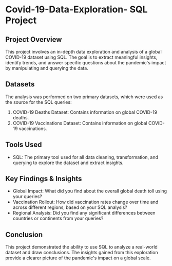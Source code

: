 # Covid-19-Data-Exploration- SQL Project
## Project Overview

This project involves an in-depth data exploration and analysis of a global COVID-19 dataset using SQL. The goal is to extract meaningful insights, identify trends, and answer specific questions about the pandemic's impact by manipulating and querying the data.

## Datasets

The analysis was performed on two primary datasets, which were used as the source for the SQL queries:

1.  COVID-19 Deaths Dataset: Contains information on global COVID-19 deaths.
2.  COVID-19 Vaccinations Dataset: Contains information on global COVID-19 vaccinations.

## Tools Used

* SQL: The primary tool used for all data cleaning, transformation, and querying to explore the dataset and extract insights.

## Key Findings & Insights

* Global Impact: What did you find about the overall global death toll using your queries?
* Vaccination Rollout: How did vaccination rates change over time and across different regions, based on your SQL analysis?
* Regional Analysis: Did you find any significant differences between countries or continents from your queries?

## Conclusion

This project demonstrated the ability to use SQL to analyze a real-world dataset and draw conclusions. The insights gained from this exploration provide a clearer picture of the pandemic's impact on a global scale.
